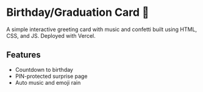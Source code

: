 # Birthday/Graduation Card 🎉

A simple interactive greeting card with music and confetti built using HTML, CSS, and JS. Deployed with Vercel.

## Features
- Countdown to birthday
- PIN-protected surprise page
- Auto music and emoji rain
